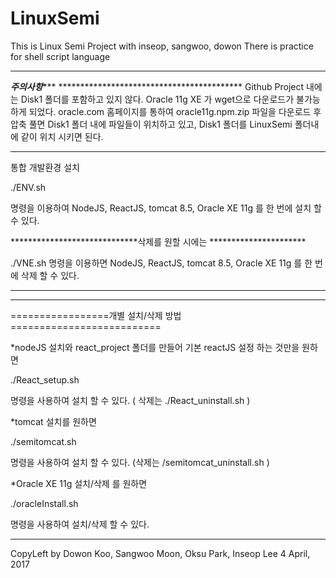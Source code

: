 # LinuxSemi
 This is Linux Semi Project with inseop, sangwoo, dowon 
 There is practice for shell script language

***************************************************************
***주의사항******    ******************************************
Github Project 내에는 Disk1 폴더를 포함하고 있지 않다. 
Oracle 11g XE 가 wget으로 다운로드가 불가능하게 되었다. oracle.com 홈페이지를 통하여 
oracle11g.npm.zip 파일을 다운로드 후 압축 풀면 Disk1 폴더 내에 파일들이 위치하고 있고, Disk1 폴더를 LinuxSemi 폴더내에 같이 위치 시키면 된다.
***************************************************************


통합 개발환경 설치 

./ENV.sh

명령을 이용하여 NodeJS, ReactJS, tomcat 8.5, Oracle XE 11g 를 한 번에 설치 할 수 있다.


*****************************삭제를 원할 시에는 **********************

./VNE.sh
명령을 이용하면 NodeJS, ReactJS, tomcat 8.5, Oracle XE 11g 를 한 번에 삭제 할 수 있다.

**********************************************************************



*****************************************************************
=================개별 설치/삭제  방법==========================
  

*nodeJS 설치와 react_project 폴더를 만들어 기본 reactJS 설정 하는 것만을 원하면

./React_setup.sh

명령을 사용하여 설치 할 수 있다. ( 삭제는 ./React_uninstall.sh )


*tomcat 설치를 원하면 

./semitomcat.sh

명령을 사용하여 설치 할 수 있다. (삭제는 /semitomcat_uninstall.sh )


*Oracle XE 11g 설치/삭제 를 원하면

./oracleInstall.sh

명령을 사용하여 설치/삭제 할 수 있다.


***********************************************************************
CopyLeft by Dowon Koo, Sangwoo Moon, Oksu Park, Inseop Lee  4 April, 2017
